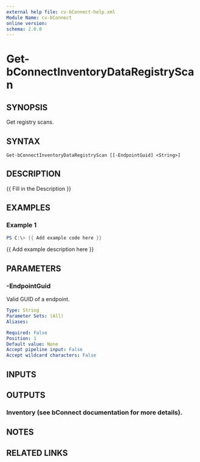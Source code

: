 ```yaml
---
external help file: cv-bConnect-help.xml
Module Name: cv-bConnect
online version:
schema: 2.0.0
---
```


# Get-bConnectInventoryDataRegistryScan

## SYNOPSIS
Get registry scans.

## SYNTAX

```
Get-bConnectInventoryDataRegistryScan [[-EndpointGuid] <String>]
```

## DESCRIPTION
{{ Fill in the Description }}

## EXAMPLES

### Example 1
```powershell
PS C:\> {{ Add example code here }}
```

{{ Add example description here }}

## PARAMETERS

### -EndpointGuid
Valid GUID of a endpoint.

```yaml
Type: String
Parameter Sets: (All)
Aliases:

Required: False
Position: 1
Default value: None
Accept pipeline input: False
Accept wildcard characters: False
```

## INPUTS

## OUTPUTS

### Inventory (see bConnect documentation for more details).
## NOTES

## RELATED LINKS
